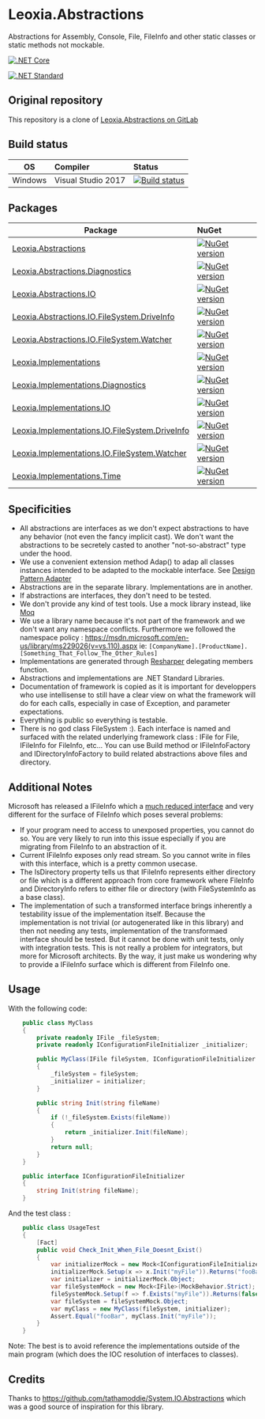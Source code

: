# Leoxia.Abstractions
Abstractions for Assembly, Console, File, FileInfo and other static classes or static methods not mockable.

[![.NET Core](https://img.shields.io/badge/Build_For-.NetCore-5C2D91.svg)](https://www.microsoft.com/net/core#windowsvs2017)

[![.NET Standard](https://img.shields.io/badge/Build_For-.NetStandard-0073AE.svg)](https://docs.microsoft.com/en-us/dotnet/standard/net-standard)

## Original repository

This repository is a clone of [Leoxia.Abstractions on GitLab](https://gitlab.leoxia.com/leoxia/Leoxia.Abstractions)

## Build status

OS  | Compiler | Status 
-------- | :------------ | :------------ 
Windows | Visual Studio 2017 | [![Build status](https://ci.appveyor.com/api/projects/status/dv2p17pi7aqq4mj5?svg=true)](https://ci.appveyor.com/project/leoxialtd/leoxia-abstractions)

## Packages 

Package  | NuGet 
-------- | :------------ 
[Leoxia.Abstractions](https://github.com/leoxialtd/Leoxia.Abstractions/tree/master/src/Leoxia.Abstractions) | [![NuGet version](https://badge.fury.io/nu/Leoxia.Abstractions.svg)](https://www.nuget.org/packages/Leoxia.Abstractions/)
[Leoxia.Abstractions.Diagnostics](https://github.com/leoxialtd/Leoxia.Abstractions/tree/master/src/Leoxia.Abstractions.Diagnostics) | [![NuGet version](https://badge.fury.io/nu/Leoxia.Abstractions.Diagnostics.svg)](https://www.nuget.org/packages/Leoxia.Abstractions.Diagnostics/)
[Leoxia.Abstractions.IO](https://github.com/leoxialtd/Leoxia.Abstractions/tree/master/src/Leoxia.Abstractions.IO) | [![NuGet version](https://badge.fury.io/nu/Leoxia.Abstractions.IO.svg)](https://www.nuget.org/packages/Leoxia.Abstractions.IO/)
[Leoxia.Abstractions.IO.FileSystem.DriveInfo](https://github.com/leoxialtd/Leoxia.Abstractions/tree/master/src/Leoxia.Abstractions.IO.FileSystem.DriveInfo) | [![NuGet version](https://badge.fury.io/nu/Leoxia.Abstractions.IO.FileSystem.DriveInfo.svg)](https://www.nuget.org/packages/Leoxia.Abstractions.IO.FileSystem.DriveInfo/)
[Leoxia.Abstractions.IO.FileSystem.Watcher](https://github.com/leoxialtd/Leoxia.Abstractions/tree/master/src/Leoxia.Abstractions.IO.FileSystem.Watcher) | [![NuGet version](https://badge.fury.io/nu/Leoxia.Abstractions.IO.FileSystem.Watcher.svg)](https://www.nuget.org/packages/Leoxia.Abstractions.IO.FileSystem.Watcher/)
[Leoxia.Implementations](https://github.com/leoxialtd/Leoxia.Abstractions/tree/master/src/Leoxia.Implementations) | [![NuGet version](https://badge.fury.io/nu/Leoxia.Implementations.svg)](https://www.nuget.org/packages/Leoxia.Implementations/)
[Leoxia.Implementations.Diagnostics](https://github.com/leoxialtd/Leoxia.Abstractions/tree/master/src/Leoxia.Implementations.Diagnostics) | [![NuGet version](https://badge.fury.io/nu/Leoxia.Implementations.Diagnostics.svg)](https://www.nuget.org/packages/Leoxia.Implementations.Diagnostics/)
[Leoxia.Implementations.IO](https://github.com/leoxialtd/Leoxia.Abstractions/tree/master/src/Leoxia.Implementations.IO) | [![NuGet version](https://badge.fury.io/nu/Leoxia.Implementations.IO.svg)](https://www.nuget.org/packages/Leoxia.Implementations.IO/)
[Leoxia.Implementations.IO.FileSystem.DriveInfo](https://github.com/leoxialtd/Leoxia.Abstractions/tree/master/src/Leoxia.Implementations.IO.FileSystem.DriveInfo) | [![NuGet version](https://badge.fury.io/nu/Leoxia.Implementations.IO.FileSystem.DriveInfo.svg)](https://www.nuget.org/packages/Leoxia.Implementations.IO.FileSystem.DriveInfo/)
[Leoxia.Implementations.IO.FileSystem.Watcher](https://github.com/leoxialtd/Leoxia.Abstractions/tree/master/src/Leoxia.Implementations.IO.FileSystem.Watcher) | [![NuGet version](https://badge.fury.io/nu/Leoxia.Implementations.IO.FileSystem.Watcher.svg)](https://www.nuget.org/packages/Leoxia.Implementations.IO.FileSystem.Watcher/)
[Leoxia.Implementations.Time](https://github.com/leoxialtd/Leoxia.Abstractions/tree/master/src/Leoxia.Implementations.Time) | [![NuGet version](https://badge.fury.io/nu/Leoxia.Implementations.Time.svg)](https://www.nuget.org/packages/Leoxia.Implementations.Time/)

## Specificities

- All abstractions are interfaces as we don't expect abstractions to have any behavior (not even the fancy implicit cast). 
We don't want the abstractions to be secretely casted to another "not-so-abstract" type under the hood.
- We use a convenient extension method Adap() to adap all classes instances intended to be adapted to the mockable interface. See [Design Pattern Adapter](https://en.wikipedia.org/wiki/Adapter_pattern)
- Abstractions are in the separate library. Implementations are in another.
- If abstractions are interfaces, they don't need to be tested.
- We don't provide any kind of test tools. Use a mock library instead, like [Moq](https://github.com/Moq/moq4/wiki/Quickstart)
- We use a library name because it's not part of the framework and we don't want any namespace conflicts.
Furthermore we followed the namespace policy : https://msdn.microsoft.com/en-us/library/ms229026(v=vs.110).aspx
ie:	`[CompanyName].[ProductName].[Something_That_Follow_The_Other_Rules]`
- Implementations are generated through [Resharper](https://www.jetbrains.com/resharper/) delegating members function.
- Abstractions and implementations are .NET Standard Libraries.
- Documentation of framework is copied as it is important for developpers who use intellisense to still have a clear view
on what the framework will do for each calls, especially in case of Exception, and parameter expectations.
- Everything is public so everything is testable. 
- There is no god class FileSystem :). Each interface is named and surfaced with the related underlying framework class : IFile for File,
IFileInfo for FileInfo, etc... You can use Build method or IFileInfoFactory and IDirectoryInfoFactory to build related abstractions above files and directory.

## Additional Notes

Microsoft has released a IFileInfo which a [much reduced interface](https://docs.microsoft.com/en-us/aspnet/core/api/microsoft.extensions.fileproviders.ifileinfo) and very different for the surface of FileInfo which poses several problems:

- If your program need to access to unexposed properties, you cannot do so. You are very likely to run into this issue especially if you are migrating from FileInfo to an abstraction of it.
- Current IFileInfo exposes only read stream. So you cannot write in files with this interface, which is a pretty common usecase.
- The IsDirectory property tells us that IFileInfo represents either directory or file which is a different approach from core framework where FileInfo and DirectoryInfo refers to either file or directory (with FileSystemInfo as a base class).
- The implementation of such a transformed interface brings inherently a testability issue of the implementation itself. Because the implementation is not trivial (or autogenerated like in this library) and then not needing any tests, implementation of the transformaed interface should be tested. But it cannot be done with unit tests, only with integration tests. This is not really a problem for integrators, but more for Microsoft architects. By the way, it just make us wondering why to provide a IFileInfo surface which is different from FileInfo one.

## Usage 

With the following code:

```csharp
    public class MyClass
    {
        private readonly IFile _fileSystem;
        private readonly IConfigurationFileInitializer _initializer;

        public MyClass(IFile fileSystem, IConfigurationFileInitializer initializer)
        {
            _fileSystem = fileSystem;
            _initializer = initializer;
        }

        public string Init(string fileName)
        {
            if (!_fileSystem.Exists(fileName))
            {
                return _initializer.Init(fileName);
            }
            return null;
        }
    }

    public interface IConfigurationFileInitializer
    {
        string Init(string fileName);
    }
```

And the test class :

```csharp
    public class UsageTest
    {
        [Fact]
        public void Check_Init_When_File_Doesnt_Exist()
        {
            var initializerMock = new Mock<IConfigurationFileInitializer>(MockBehavior.Strict);
            initializerMock.Setup(x => x.Init("myFile")).Returns("fooBar");
            var initializer = initializerMock.Object;
            var fileSystemMock = new Mock<IFile>(MockBehavior.Strict);
            fileSystemMock.Setup(f => f.Exists("myFile")).Returns(false);
            var fileSystem = fileSystemMock.Object;
            var myClass = new MyClass(fileSystem, initializer);
            Assert.Equal("fooBar", myClass.Init("myFile"));
        }
    }
```

Note: The best is to avoid reference the implementations outside of the main program (which does the IOC resolution of interfaces to classes).

## Credits

Thanks to https://github.com/tathamoddie/System.IO.Abstractions which was a good source of inspiration for this library.

